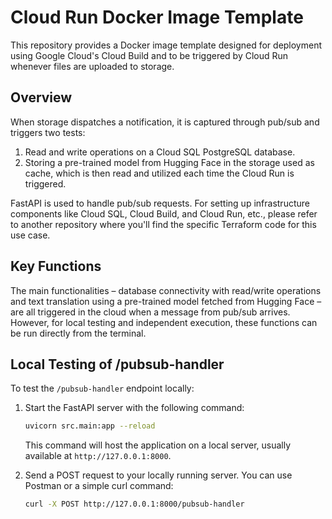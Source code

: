 # Cloud Run Docker Image Template

This repository provides a Docker image template designed for deployment using Google Cloud's Cloud Build and to be triggered by Cloud Run whenever files are uploaded to storage.

## Overview

When storage dispatches a notification, it is captured through pub/sub and triggers two tests:

1. Read and write operations on a Cloud SQL PostgreSQL database.
2. Storing a pre-trained model from Hugging Face in the storage used as cache, which is then read and utilized each time the Cloud Run is triggered.

FastAPI is used to handle pub/sub requests. For setting up infrastructure components like Cloud SQL, Cloud Build, and Cloud Run, etc., please refer to another repository where you'll find the specific Terraform code for this use case.

## Key Functions

The main functionalities – database connectivity with read/write operations and text translation using a pre-trained model fetched from Hugging Face – are all triggered in the cloud when a message from pub/sub arrives. However, for local testing and independent execution, these functions can be run directly from the terminal.

## Local Testing of /pubsub-handler

To test the `/pubsub-handler` endpoint locally:

1. Start the FastAPI server with the following command:

   ```bash
   uvicorn src.main:app --reload
   ```

   This command will host the application on a local server, usually available at `http://127.0.0.1:8000`.

2. Send a POST request to your locally running server. You can use Postman or a simple curl command:
   ```bash
   curl -X POST http://127.0.0.1:8000/pubsub-handler
   ```
